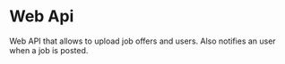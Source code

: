 # Web Api

Web API that allows to upload job offers and users. Also notifies an user when a job is posted.
